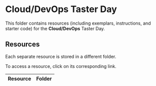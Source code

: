 # Cloud/DevOps Taster Day

This folder contains resources (including exemplars, instructions, and starter code) for the **Cloud/DevOps** Taster Day.

## Resources

Each separate resource is stored in a different folder.

To access a resource, click on its corresponding link. 

| Resource | Folder |
| --- | --- |
